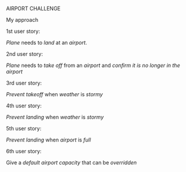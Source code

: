 AIRPORT CHALLENGE

My approach

1st user story:

*Plane* needs to *land* at an *airport*.

2nd user story:

*Plane* needs to *take off* from an *airport*
and *confirm it is no longer in the airport*

3rd user story:

*Prevent takeoff* when *weather* is *stormy*

4th user story:

*Prevent landing* when *weather* is *stormy*

5th user story:

*Prevent landing* when *airport* is *full*

6th user story:

Give a *default* *airport capacity* that can be *overridden*
